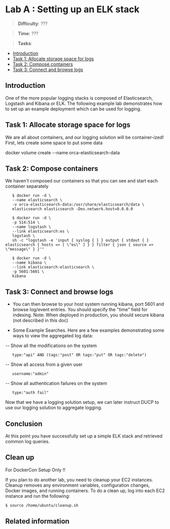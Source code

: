 # Lab A : Setting up an ELK stack

> **Difficulty**: ???

> **Time**: ???

> **Tasks**:
>
* [Introduction](#introduction)
* [Task 1: Allocate storage space for logs](#task-1-allocate-space)
* [Task 2: Compose containers](#task-2-compose-containers)
* [Task 3: Connect and browse logs](#task-3-browse-logs)

## Introduction

One of the more popular logging stacks is composed of Elasticsearch, Logstash and Kibana or ELK. The following example lab demonstrates how to set up an example deployment which can be used for logging.  

## Task 1: Allocate storage space for logs

We are all about containers, and our logging solution will be container-ized!    First, lets create some space to put some data

 docker volume create --name orca-elasticsearch-data

## Task 2: Compose containers

We haven't composed our containers so that you can see and start each container separately

       $ docker run -d \
       --name elasticsearch \ 
       -v orca-elasticsearch-data:/usr/share/elasticsearch/data \
       elasticsearch elasticsearch -Des.network.host=0.0.0.0

       $ docker run -d \
       -p 514:514 \
       --name logstash \
       --link elasticsearch:es \
       logstash \
       sh -c "logstash -e 'input { syslog { } } output { stdout { } elasticsearch { hosts => [ \"es\" ] } } filter { json { source => \"message\" } }'"

       $ docker run -d \ 
       --name kibana \
       --link elasticsearch:elasticsearch \
       -p 5601:5601 \
       kibana

## Task 3: Connect and browse logs

- You can then browse to your host system running kibana, port 5601 and browse log/event entries. You should specify the "time" field for indexing.  Note: When deployed in production, you should secure kibana (not described in this doc)

- Some Example Searches.   Here are a few examples demonstrating some ways to view the aggregated log data:

-- Show all the modifications on the system

       type:"api" AND (tags:"post" OR tags:"put" OR tags:"delete")

-- Show all access from a given user

       username:"admin"

-- Show all authentication failures on the system

       type:"auth fail" 


Now that we have a logging solution setup, we can later instruct DUCP to use our logging solution to aggregate logging.

## Conclusion

At this point you have successfully set up a simple ELK stack and retrieved common log queries.


## Clean up

For DockerCon Setup Only !!

If you plan to do another lab, you need to cleanup your EC2 instances. Cleanup removes any environment variables, configuration changes, Docker images, and running containers. To do a clean up, log into each EC2 instance and run the following:

```bash
$ source /home/ubuntu/cleanup.sh
```

## Related information
